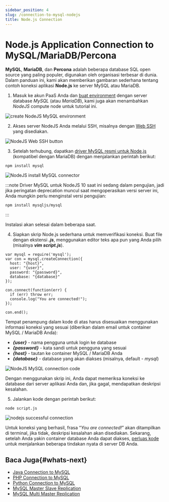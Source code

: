 ```yaml
---
sidebar_position: 4
slug: /connection-to-mysql-nodejs
title: Node.js Connection
---
```

# Node.js Application Connection to MySQL/MariaDB/Percona

**MySQL**, **MariaDB**, dan **Percona** adalah beberapa database SQL open source yang paling populer, digunakan oleh organisasi terbesar di dunia. Dalam panduan ini, kami akan memberikan gambaran sederhana tentang contoh koneksi aplikasi **Node.js** ke server MySQL atau MariaDB.

1. Masuk ke akun PaaS Anda dan [buat environment](<https://docs.dewacloud.com/docs/setting-up-environment/>) dengan server database _MySQL_ (atau _MariaDB_), kami juga akan menambahkan _NodeJS_ compute node untuk tutorial ini.

<img src="https://assets.dewacloud.com/dewacloud-docs/databases/mysql-mariadb-percona/connection-to-applications/nodejs-connection/nodejs-connection-1.png" alt="create NodeJS MySQL environment" max-width="100%"/>

2. Akses server NodeJS Anda melalui SSH, misalnya dengan [Web SSH](<https://docs.dewacloud.com/docs/web-ssh-client/>) yang disediakan.

<img src="https://assets.dewacloud.com/dewacloud-docs/databases/mysql-mariadb-percona/connection-to-applications/nodejs-connection/nodejs-connection-2.png" alt="NodeJS Web SSH button" max-width="100%"/>

3. Setelah terhubung, dapatkan [driver MySQL resmi untuk Node.js](<https://www.npmjs.com/package/mysql>) (kompatibel dengan MariaDB) dengan menjalankan perintah berikut:

```
npm install mysql
```

<img src="https://assets.dewacloud.com/dewacloud-docs/databases/mysql-mariadb-percona/connection-to-applications/nodejs-connection/nodejs-connection-3.png" alt="NodeJS install MySQL connector" max-width="100%"/>

:::note
Driver MySQL untuk NodeJS 10 saat ini sedang dalam pengujian, jadi jika peringatan deprecation muncul saat mengoperasikan versi server ini, Anda mungkin perlu menginstal versi pengujian:
```
npm install mysqljs/mysql
```
:::

Instalasi akan selesai dalam beberapa saat.

4. Siapkan skrip Node.js sederhana untuk memverifikasi koneksi. Buat file dengan ekstensi _**.js**_, menggunakan editor teks apa pun yang Anda pilih (misalnya _**vim script.js**_).

```
var mysql = require('mysql'); 
var con = mysql.createConnection({
  host: "{host}",
  user: "{user}",
  password: "{password}",
  database: "{database}"
}); 

con.connect(function(err) {
  if (err) throw err;
  console.log("You are connected!");
}); 

con.end();
```

Tempat penampung dalam kode di atas harus disesuaikan menggunakan informasi koneksi yang sesuai (diberikan dalam email untuk container MySQL / MariaDB Anda):

  * _**\{user\}**_ \- nama pengguna untuk login ke database
  * _**\{password\}**_ \- kata sandi untuk pengguna yang sesuai
  * _**\{host\}**_ \- tautan ke container MySQL / MariaDB Anda
  * _**\{database\}**_ \- database yang akan diakses (misalnya, default - _mysql_)

<img src="https://assets.dewacloud.com/dewacloud-docs/databases/mysql-mariadb-percona/connection-to-applications/nodejs-connection/nodejs-connection-4.png" alt="NodeJS MySQL connection code" max-width="100%"/>

Dengan menggunakan skrip ini, Anda dapat memeriksa koneksi ke database dari server aplikasi Anda dan, jika gagal, mendapatkan deskripsi kesalahan.

5. Jalankan kode dengan perintah berikut:

```
node script.js
```

<img src="https://assets.dewacloud.com/dewacloud-docs/databases/mysql-mariadb-percona/connection-to-applications/nodejs-connection/nodejs-connection-5.png" alt="nodejs successful connection" max-width="100%"/>

Untuk koneksi yang berhasil, frasa “_You are connected!_” akan ditampilkan di terminal, jika tidak, deskripsi kesalahan akan disediakan. Sekarang, setelah Anda yakin container database Anda dapat diakses, [perluas kode](<https://www.npmjs.com/package/mysql>) untuk menjalankan beberapa tindakan nyata di server DB Anda.

## Baca Juga{#whats-next}

  * [Java Connection to MySQL](<https://docs.dewacloud.com/docs/connection-to-mysql-java/>)
  * [PHP Connection to MySQL](<https://docs.dewacloud.com/docs/connection-to-mysql-php/>)
  * [Python Connection to MySQL](<https://docs.dewacloud.com/docs/connection-to-mysql-python/>)
  * [MySQL Master Slave Replication](<https://docs.dewacloud.com/docs/database-primary-secondary-replication/>)
  * [MySQL Multi Master Replication](<https://docs.dewacloud.com/docs/multi-primary-replication/>)